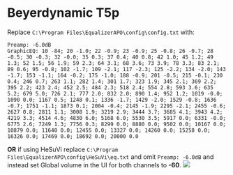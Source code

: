 # Beyerdynamic T5p
Replace `C:\Program Files\EqualizerAPO\config\config.txt` with:
```
Preamp: -6.0dB
GraphicEQ: 10 -84; 20 -1.0; 22 -0.9; 23 -0.9; 25 -0.8; 26 -0.7; 28 -0.5; 30 -0.3; 32 -0.0; 35 0.3; 37 0.4; 40 0.8; 42 1.0; 45 1.2; 49 1.3; 52 1.5; 56 1.9; 59 2.3; 64 3.1; 68 3.6; 73 3.9; 78 3.3; 83 2.1; 89 0.6; 95 -0.8; 102 -1.7; 109 -2.1; 117 -2.3; 125 -2.2; 134 -2.0; 143 -1.7; 153 -1.1; 164 -0.2; 175 -1.0; 188 -0.9; 201 -0.5; 215 -0.1; 230 0.4; 246 0.7; 263 1.1; 282 1.4; 301 1.7; 323 1.9; 345 2.1; 369 2.2; 395 2.2; 423 2.4; 452 2.5; 484 2.3; 518 2.4; 554 2.8; 593 3.6; 635 5.2; 679 5.0; 726 2.1; 777 2.0; 832 2.0; 890 1.4; 952 1.2; 1019 -0.0; 1090 0.0; 1167 0.5; 1248 0.1; 1336 -1.7; 1429 -2.0; 1529 -0.8; 1636 -0.7; 1751 -1.1; 1873 0.1; 2004 -0.4; 2145 -1.9; 2295 -2.1; 2455 -0.6; 2627 0.8; 2811 1.1; 3008 1.9; 3219 2.9; 3444 3.7; 3685 4.1; 3943 4.2; 4219 3.3; 4514 4.6; 4830 6.0; 5168 6.0; 5530 3.5; 5917 0.0; 6331 -0.0; 6775 2.6; 7249 1.3; 7756 0.3; 8299 0.0; 8880 0.0; 9502 0.0; 10167 0.0; 10879 0.0; 11640 0.0; 12455 0.0; 13327 0.0; 14260 0.0; 15258 0.0; 16326 0.0; 17469 0.0; 18692 0.0; 20000 0.0
```
**OR** if using HeSuVi replace `C:\Program Files\EqualizerAPO\config\HeSuVi\eq.txt` and omit `Preamp: -6.0dB` and instead set Global volume in the UI for both channels to **-60**.
![](https://raw.githubusercontent.com/jaakkopasanen/AutoEq/master/results/SBAF-Serious/innerfidelity/onear/Beyerdynamic%20T5p/Beyerdynamic%20T5p.png)